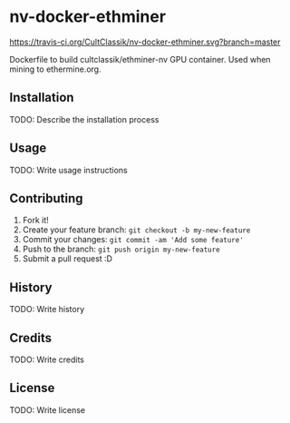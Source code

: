 # nv-docker-ethminer
https://travis-ci.org/CultClassik/nv-docker-ethminer.svg?branch=master

Dockerfile to build cultclassik/ethminer-nv GPU container.  Used when mining to ethermine.org.

## Installation

TODO: Describe the installation process

## Usage

TODO: Write usage instructions

## Contributing

1. Fork it!
2. Create your feature branch: `git checkout -b my-new-feature`
3. Commit your changes: `git commit -am 'Add some feature'`
4. Push to the branch: `git push origin my-new-feature`
5. Submit a pull request :D

## History

TODO: Write history

## Credits

TODO: Write credits

## License

TODO: Write license